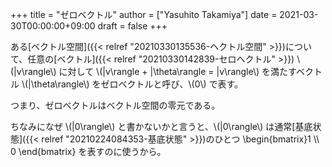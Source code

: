+++
title = "ゼロベクトル"
author = ["Yasuhito Takamiya"]
date = 2021-03-30T00:00:00+09:00
draft = false
+++

ある[ベクトル空間]({{< relref "20210330135536-ヘクトル空間" >}})について、任意の[ベクトル]({{< relref "20210330142839-セロヘクトル" >}}) \\(|v\rangle\\) に対して \\(|v\rangle + |\theta\rangle = |v\rangle\\) を満たすベクトル \\(|\theta\rangle\\) をゼロベクトルと呼び、\\(0\\) で表す。

つまり、ゼロベクトルはベクトル空間の零元である。

ちなみになぜ \\(|0\rangle\\) と書かないかと言うと、\\(|0\rangle\\) は通常[基底状態]({{< relref "20210224084353-基底状態" >}})のひとつ \begin{bmatrix}1 \\\\ 0 \end{bmatrix} を表すのに使うから。
